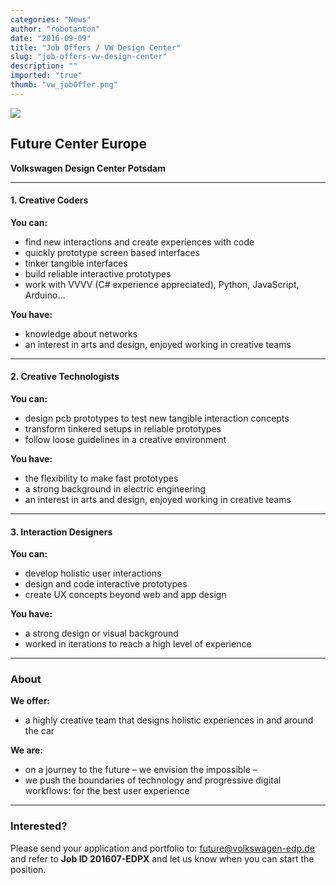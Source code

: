 ```yaml
---
categories: "News"
author: "robotanton"
date: "2016-09-09"
title: "Job Offers / VW Design Center"
slug: "job-offers-vw-design-center"
description: ""
imported: "true"
thumb: "vw_jobOffer.png"
---
```



![](vw_jobOffer.png) 

## Future Center Europe
**Volkswagen Design Center Potsdam**

---

#### 1. Creative Coders
**You can:**
* find new interactions and create experiences with code
* quickly prototype screen based interfaces
* tinker tangible interfaces
* build reliable interactive prototypes
* work with VVVV (C# experience appreciated), Python, JavaScript, Arduino...

**You have:**
* knowledge about networks
* an interest in arts and design, enjoyed working in creative teams

---

#### 2. Creative Technologists
**You can:**
* design pcb prototypes to test new tangible interaction concepts
* transform tinkered setups in reliable prototypes
* follow loose guidelines in a creative environment

**You have:**
* the flexibility to make fast prototypes
* a strong background in electric engineering
* an interest in arts and design, enjoyed working in creative teams

---

#### 3. Interaction Designers
**You can:**
* develop holistic user interactions
* design and code interactive prototypes
* create UX concepts beyond web and app design

**You have:**
* a strong design or visual background
* worked in iterations to reach a high level of experience

---

### About
**We offer:**
* a highly creative team that designs holistic experiences in and around the car

**We are:**
* on a journey to the future – we envision the impossible –
* we push the boundaries of technology and progressive digital workflows: for the best user experience

---

### Interested?
Please send your application and portfolio to: future@volkswagen-edp.de and refer to **Job ID 201607-EDPX** and let us know when you can start the position.